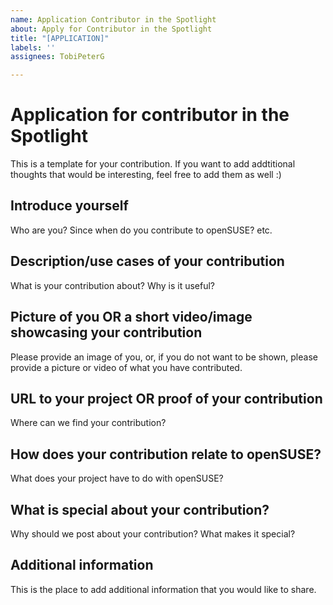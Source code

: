 ```yaml
---
name: Application Contributor in the Spotlight
about: Apply for Contributor in the Spotlight
title: "[APPLICATION]"
labels: ''
assignees: TobiPeterG

---
```


# Application for contributor in the Spotlight

This is a template for your contribution. If you want to add addtitional thoughts that would be interesting, feel free to add them as well :)

## Introduce yourself

Who are you? Since when do you contribute to openSUSE? etc.

## Description/use cases of your contribution

What is your contribution about? Why is it useful?

## Picture of you OR a short video/image showcasing your contribution

Please provide an image of you, or, if you do not want to be shown, please provide a picture or video of what you have contributed.

## URL to your project OR proof of your contribution

Where can we find your contribution?

## How does your contribution relate to openSUSE?

What does your project have to do with openSUSE?

## What is special about your contribution?

Why should we post about your contribution? What makes it special?

## Additional information

This is the place to add additional information that you would like to share.
